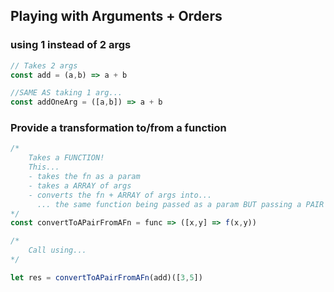 ## Playing with Arguments + Orders

### using 1 instead of 2 args
```js
// Takes 2 args
const add = (a,b) => a + b

//SAME AS taking 1 arg...
const addOneArg = ([a,b]) => a + b
```

### Provide a transformation to/from a function
```js
/*
	Takes a FUNCTION!
	This...
	- takes the fn as a param
	- takes a ARRAY of args
	- converts the fn + ARRAY of args into...
	  ... the same function being passed as a param BUT passing a PAIR of args instead of an arr
*/
const convertToAPairFromAFn = func => ([x,y] => f(x,y))

/*
	Call using...
*/ 

let res = convertToAPairFromAFn(add)([3,5])